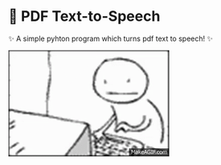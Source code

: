 # 📖 PDF Text-to-Speech
✨ A simple pyhton program which turns pdf text to speech! ✨

![](https://github.com/3hsan1njast/pdf-text-to-speech/blob/main/guy-kill.gif)
